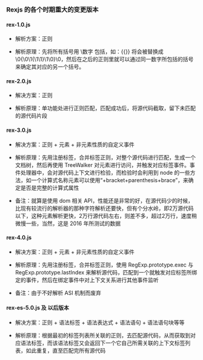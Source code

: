 ### Rexjs 的各个时期重大的变更版本

#### rex-1.0.js
- 解析方案：正则

- 解析原理：先将所有括号用 \数字 包括，如：{{}} 将会被替换成 \0{\0\1{\1\1}\1\0}\0，然后在之后的正则里就可以通过同一数字所包括的括号来确定其对应的另一个括号。

#### rex-2.0.js
- 解决方案：正则

- 解析原理：单功能处进行正则匹配，匹配成功后，将源代码截取，留下未匹配的源代码片段

#### rex-3.0.js
- 解决方案：正则 + 元素 + 非元素性质的自定义事件

- 解析原理：先用注册标签，合并标签正则，对整个源代码进行匹配，生成一个文档树，然后再使用 TreeWalker 对元素进行访问，并触发对应标签事件。事件处理器中，会对源代码上下文进行检验，而检验时会利用到 node 的一些方法，如一个计算式名称元素可以使用“+bracket+parenthesis+brace”，来确定是否是完整的计算式属性

- 备注：就算是使用 dom 相关 API，性能还是非常的好，在源代码少的时候，比现有较流行的解析器的那种字符解析还要快，但有个分水岭，即2万源代码以下，这种元素解析更快，2万行源代码左右，则差不多，超过2万行，速度稍微慢一些，当然，这是 2016 年所测试的数据

#### rex-4.0.js
- 解决方案：正则 + 元素 + 非元素性质的自定义事件

- 解析原理：先用注册标签，合并标签正则，使用 RegExp.prototype.exec 与 RegExp.prototype.lastIndex 来解析源代码，匹配到一个就触发对应标签所绑定的事件，然后在绑定事件中对上下文关系进行其他事件监听

- 备注：由于不好解析 ASI 机制而废弃

#### rex-es-5.0.js 及 以后版本
- 解决方案：正则 + 语法标签 + 语法表达式 + 语法语句 + 语法语句块等等

- 解析原理：根据最初的标签列表所关联的正则，去匹配源代码，从而获取到对应语法标签，而该语法标签又会返回下一个它自己所需关联的上下文标签列表，如此重复，直至匹配完所有源代码